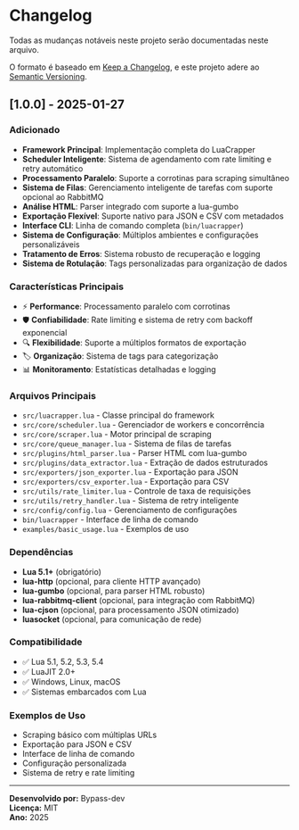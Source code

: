 # Changelog

Todas as mudanças notáveis neste projeto serão documentadas neste arquivo.

O formato é baseado em [Keep a Changelog](https://keepachangelog.com/pt-BR/1.0.0/),
e este projeto adere ao [Semantic Versioning](https://semver.org/spec/v2.0.0.html).

## [1.0.0] - 2025-01-27

### Adicionado
- **Framework Principal**: Implementação completa do LuaCrapper
- **Scheduler Inteligente**: Sistema de agendamento com rate limiting e retry automático
- **Processamento Paralelo**: Suporte a corrotinas para scraping simultâneo
- **Sistema de Filas**: Gerenciamento inteligente de tarefas com suporte opcional ao RabbitMQ
- **Análise HTML**: Parser integrado com suporte a lua-gumbo
- **Exportação Flexível**: Suporte nativo para JSON e CSV com metadados
- **Interface CLI**: Linha de comando completa (`bin/luacrapper`)
- **Sistema de Configuração**: Múltiplos ambientes e configurações personalizáveis
- **Tratamento de Erros**: Sistema robusto de recuperação e logging
- **Sistema de Rotulação**: Tags personalizadas para organização de dados

### Características Principais
- ⚡ **Performance**: Processamento paralelo com corrotinas
- 🛡️ **Confiabilidade**: Rate limiting e sistema de retry com backoff exponencial
- 🔍 **Flexibilidade**: Suporte a múltiplos formatos de exportação
- 🏷️ **Organização**: Sistema de tags para categorização
- 📊 **Monitoramento**: Estatísticas detalhadas e logging

### Arquivos Principais
- `src/luacrapper.lua` - Classe principal do framework
- `src/core/scheduler.lua` - Gerenciador de workers e concorrência
- `src/core/scraper.lua` - Motor principal de scraping
- `src/core/queue_manager.lua` - Sistema de filas de tarefas
- `src/plugins/html_parser.lua` - Parser HTML com lua-gumbo
- `src/plugins/data_extractor.lua` - Extração de dados estruturados
- `src/exporters/json_exporter.lua` - Exportação para JSON
- `src/exporters/csv_exporter.lua` - Exportação para CSV
- `src/utils/rate_limiter.lua` - Controle de taxa de requisições
- `src/utils/retry_handler.lua` - Sistema de retry inteligente
- `src/config/config.lua` - Gerenciamento de configurações
- `bin/luacrapper` - Interface de linha de comando
- `examples/basic_usage.lua` - Exemplos de uso

### Dependências
- **Lua 5.1+** (obrigatório)
- **lua-http** (opcional, para cliente HTTP avançado)
- **lua-gumbo** (opcional, para parser HTML robusto)
- **lua-rabbitmq-client** (opcional, para integração com RabbitMQ)
- **lua-cjson** (opcional, para processamento JSON otimizado)
- **luasocket** (opcional, para comunicação de rede)

### Compatibilidade
- ✅ Lua 5.1, 5.2, 5.3, 5.4
- ✅ LuaJIT 2.0+
- ✅ Windows, Linux, macOS
- ✅ Sistemas embarcados com Lua

### Exemplos de Uso
- Scraping básico com múltiplas URLs
- Exportação para JSON e CSV
- Interface de linha de comando
- Configuração personalizada
- Sistema de retry e rate limiting

---

**Desenvolvido por:** Bypass-dev  
**Licença:** MIT  
**Ano:** 2025
